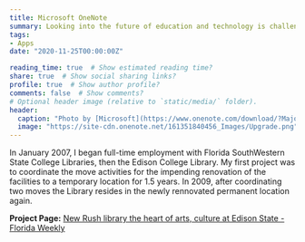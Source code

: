 ```yaml
---
title: Microsoft OneNote
summary: Looking into the future of education and technology is challenging, yet presents opportunities.
tags:
- Apps
date: "2020-11-25T00:00:00Z"

reading_time: true  # Show estimated reading time?
share: true  # Show social sharing links?
profile: true  # Show author profile?
comments: false  # Show comments?
# Optional header image (relative to `static/media/` folder).
header:
  caption: "Photo by [Microsoft](https://www.onenote.com/download/?MajorVer=14)"
  image: "https://site-cdn.onenote.net/161351840456_Images/Upgrade.png"
---
```


In January 2007, I began full-time employment with Florida SouthWestern State College Libraries, then the Edison College Library. My first project was to coordinate the move activities for the impending renovation of the facilities to a temporary location for 1.5 years. In 2009, after coordinating two moves the Library resides in the newly rennovated permanent location again.

**Project Page:** [New Rush library the heart of arts, culture at Edison State - Florida Weekly](https://fortmyers.floridaweekly.com/articles/new-rush-library-the-heart-of-arts-culture-at-edison-state/)
